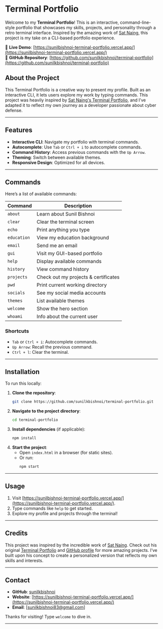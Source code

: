 # Terminal Portfolio

Welcome to my **Terminal Portfolio**! This is an interactive, command-line-style portfolio that showcases my skills, projects, and personality through a retro terminal interface. Inspired by the amazing work of [Sat Naing]([https://github.com/satnaing]), this project is my take on a CLI-based portfolio experience.

🔗 **Live Demo**: [https://sunilbishnoi-terminal-portfolio.vercel.app/](https://sunilbishnoi-terminal-portfolio.vercel.app/)  
📂 **GitHub Repository**: [https://github.com/sunilkbishnoi/terminal-portfolio](https://github.com/sunilkbishnoi/terminal-portfolio)


## About the Project
This Terminal Portfolio is a creative way to present my profile. Built as an interactive CLI, it lets users explore my work by typing commands. This project was heavily inspired by [Sat Naing's Terminal Portfolio]([https://github.com/satnaing/terminal-portfolio]), and I’ve adapted it to reflect my own journey as a developer passionate about cyber defense.

---

## Features
- **Interactive CLI**: Navigate my portfolio with terminal commands.
- **Autocomplete**: Use `Tab` or `Ctrl + i` to autocomplete commands.
- **Command History**: Access previous commands with the `Up Arrow`.
- **Theming**: Switch between available themes.
- **Responsive Design**: Optimized for all devices.

---

## Commands
Here’s a list of available commands:

| Command          | Description                          |
|-------------------|--------------------------------------|
| `about`          | Learn about Sunil Bishnoi           |
| `clear`          | Clear the terminal screen           |
| `echo`           | Print anything you type             |
| `education`      | View my education background        |
| `email`          | Send me an email                    |
| `gui`            | Visit my GUI-based portfolio        |
| `help`           | Display available commands          |
| `history`        | View command history                |
| `projects`       | Check out my projects & certificates|
| `pwd`            | Print current working directory     |
| `socials`        | See my social media accounts        |
| `themes`         | List available themes               |
| `welcome`        | Show the hero section               |
| `whoami`         | Info about the current user         |

### Shortcuts
- `Tab` or `Ctrl + i`: Autocomplete commands.
- `Up Arrow`: Recall the previous command.
- `Ctrl + l`: Clear the terminal.

---

## Installation
To run this locally:

1. **Clone the repository**:
   ```bash
   git clone https://github.com/sunilkbishnoi/terminal-portfolio.git
   ```
2. **Navigate to the project directory**:
   ```bash
   cd terminal-portfolio
   ```
3. **Install dependencies** (if applicable):
   ```bash
   npm install
   ```
4. **Start the project**:
   - Open `index.html` in a browser (for static sites).
   - Or run:
     ```bash
     npm start
     ```

---

## Usage
1. Visit [https://sunilbishnoi-terminal-portfolio.vercel.app/](https://sunilbishnoi-terminal-portfolio.vercel.app/).
2. Type commands like `help` to get started.
3. Explore my profile and projects through the terminal!

---

## Credits
This project was inspired by the incredible work of [Sat Naing](https://satnaing.dev/). Check out his original [Terminal Portfolio](https://github.com/satnaing/terminal-portfolio) and [GitHub profile](https://github.com/satnaing) for more amazing projects. I’ve built upon his concept to create a personalized version that reflects my own skills and interests.

---


## Contact
- **GitHub**: [sunilkbishnoi](https://github.com/sunilkbishnoi)
- **Website**: [https://sunilbishnoi-terminal-portfolio.vercel.app/](https://sunilbishnoi-terminal-portfolio.vercel.app/)
- **Email**: [sunilkbishnoi83@gmail.com]

Thanks for visiting! Type `welcome` to dive in.

---
